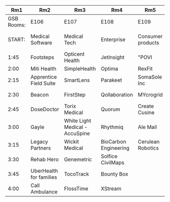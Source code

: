 |Rm1|Rm2|Rm3|Rm4|Rm5|Rm6|Rm7|
|-----|-----|-----|-----|-----|-----|-----|
|GSB Rooms:|E106|E107|E108|E109|E110|G104|G105|
|START:|Medical Software|Medical Tech|Enterprise|Consumer products|Software Service Rm1|Software Service Rm2|Education|
|1:45|Footsteps|Opticent Health|JetInsight|"POVI| AntWish Inc"|Eden|Sessions|MagicChalk|
|2:00|Miti Health|SimpleHealth|Optima|RexFit|ArtsUp|QuickSpace|A2Z China|
|2:15|Apprentice Field Suite|SmartLens|Parakeet|SomaSole Inc|GlamPass|Bandura Games|Codehub|
|2:30|Beacon|FirstStep|Qollaboration|MYcrogrid|Couch Potatoes|Civil|Libra|
|2:45|DoseDoctor|Torix Medical|Quorum|Create Cusine|FindX|Wolio|Panotip|
|3:00|Gayle|White Light Medical - AccuSpine|Rhythmiq|Ale Mail|Frucket|Ready!|TOTO Express|
|3:15|Legacy Partners|Wickit Medical|BioCarbon Engineering|Cerulean Robotics|Verbatm|UnifiApp||
|3:30|Rehab Hero|Genemetric|Solfice CivilMaps|||||
|3:45|UberHealth for families|TocoTrack|Bounty Box|||||
|4:00|Call Ambulance|FlossTime|XStream|||||
